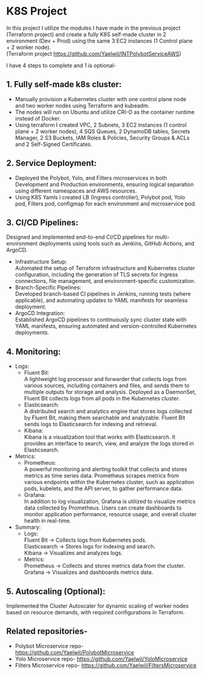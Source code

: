 # K8S Project

In this project I utilize the modules I have made in the previous project (Terraform project) and create a fully K8S self-made cluster in 2 environment (Dev + Prod) using the same 3 EC2 instances (1 Control plane + 2 worker node).  
(Terraform project https://github.com/Yaelwil/INTPolybotServiceAWS)


I have 4 steps to complete and 1 is optional-

## 1. Fully self-made k8s cluster:  
- Manually provision a Kubernetes cluster with one control plane node and two worker nodes using Terraform and kubeadm. 
- The nodes will run on Ubuntu and utilize CRI-O as the container runtime instead of Docker. 
- Using terraform I created VPC, 2 Subnets, 3 EC2 instances (1 control plane + 2 worker nodes), 4 SQS Queues, 2 DynamoDB tables, Secrets Manager, 2 S3 Buckets, IAM Roles & Policies, Security Groups & ACLs and 2 Self-Signed Certificates.

## 2. Service Deployment:  
- Deployed the Polybot, Yolo, and Filters microservices in both Development and Production environments, ensuring logical separation using different namespaces and AWS resources. 
- Using K8S Yamls I created LB (Ingress controller), Polybot pod, Yolo pod, Filters pod, configmap for each environment and microservice pod.

## 3. CI/CD Pipelines:
Designed and implemented end-to-end CI/CD pipelines for multi-environment deployments using tools such as Jenkins, GitHub Actions, and ArgoCD.
  - Infrastructure Setup:  
  Automated the setup of Terraform infrastructure and Kubernetes cluster configuration, including the generation of TLS secrets for Ingress connections, file management, and environment-specific customization.
  - Branch-Specific Pipelines:  
  Developed branch-based CI pipelines in Jenkins, running tests (where applicable), and automating updates to YAML manifests for seamless deployment.
  - ArgoCD Integration:  
  Established ArgoCD pipelines to continuously sync cluster state with YAML manifests, ensuring automated and version-controlled Kubernetes deployments.

## 4. Monitoring:
- Logs:
  - Fluent Bit:  
    A lightweight log processor and forwarder that collects logs from various sources, including containers and files, and sends them to multiple outputs for storage and analysis. Deployed as a DaemonSet, Fluent Bit collects logs from all pods in the Kubernetes cluster.
  - Elasticsearch:  
    A distributed search and analytics engine that stores logs collected by Fluent Bit, making them searchable and analyzable. Fluent Bit sends logs to Elasticsearch for indexing and retrieval.
  - Kibana:  
    Kibana is a visualization tool that works with Elasticsearch. It provides an interface to search, view, and analyze the logs stored in Elasticsearch.
- Metrics:
  - Prometheus:  
    A powerful monitoring and alerting toolkit that collects and stores metrics as time series data. Prometheus scrapes metrics from various endpoints within the Kubernetes cluster, such as application pods, kubelets, and the API server, to gather performance data.
  - Grafana:  
    In addition to log visualization, Grafana is utilized to visualize metrics data collected by Prometheus. Users can create dashboards to monitor application performance, resource usage, and overall cluster health in real-time.
- Summary:  
  - Logs:  
    Fluent Bit → Collects logs from Kubernetes pods.  
    Elasticsearch → Stores logs for indexing and search.  
    Kibana → Visualizes and analyzes logs.
  - Metrics:  
    Prometheus → Collects and stores metrics data from the cluster.  
    Grafana → Visualizes and dashboards metrics data.


## 5. Autoscaling (Optional): 
Implemented the Cluster Autoscaler for dynamic scaling of worker nodes based on resource demands, with required configurations in Terraform.

## Related repositories-
- Polybot Microservice repo- https://github.com/Yaelwil/PolybotMicroservice
- Yolo Microservice repo- https://github.com/Yaelwil/YoloMicroservice
- Filters Microservice repo- https://github.com/Yaelwil/FiltersMicroservice
